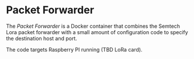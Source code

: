 # Packet Forwarder

The _Packet Forwarder_ is a Docker container that combines the Semtech Lora packet forwarder with a small amount of configuration code to specify the destination host and port. 

The code targets Raspberry PI running (TBD LoRa card).
